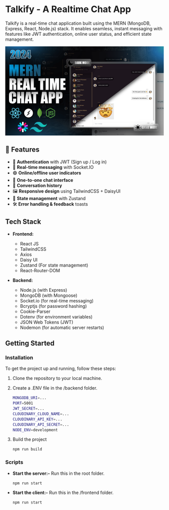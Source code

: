 # Talkify - A Realtime Chat App

Talkify is a real-time chat application built using the MERN (MongoDB, Express, React, Node.js) stack. It enables seamless, instant messaging with features like JWT authentication, online user status, and efficient state management.

![Talkify Preview](https://github.com/subratgupta2704/Talkify/blob/main/frontend/public/Readme%20File.png)

## 🚀 Features

- 🔐 **Authentication** with JWT (Sign up / Log in)
- 📡 **Real-time messaging** with Socket.IO
- 🟢 **Online/offline user indicators**
- 💬 **One-to-one chat interface**
- 🧾 **Conversation history**
- 🖼️ **Responsive design** using TailwindCSS + DaisyUI
- 🧠 **State management** with Zustand
- 🛠️ **Error handling & feedback** toasts
  
## Tech Stack

- **Frontend:**
  - React JS
  - TailwindCSS
  - Axios
  - Daisy UI
  - Zustand (For state management)
  - React-Router-DOM

- **Backend:**
  - Node.js (with Express)
  - MongoDB (with Mongoose)
  - Socket.io (for real-time messaging)
  - Bcryptjs (for password hashing)
  - Cookie-Parser
  - Dotenv (for environment variables)
  - JSON Web Tokens (JWT)
  - Nodemon (for automatic server restarts)

## Getting Started

### Installation

To get the project up and running, follow these steps:

1. Clone the repository to your local machine.
  
2. Create a .ENV file in the /backend folder.

   ```bash
   MONGODB_URI=...
   PORT=5001
   JWT_SECRET=...
   CLOUDINARY_CLOUD_NAME=...
   CLOUDINARY_API_KEY=...
   CLOUDINARY_API_SECRET=...
   NODE_ENV=development
   ```

3. Build the project 

   ```bash
   npm run build
   ```

### Scripts

- **Start the server:-**
Run this in the root folder.
  ```bash
  npm run start
  ```

- **Start the client:-**
Run this in the /frontend folder.
  ```bash
  npm run start
  ```
